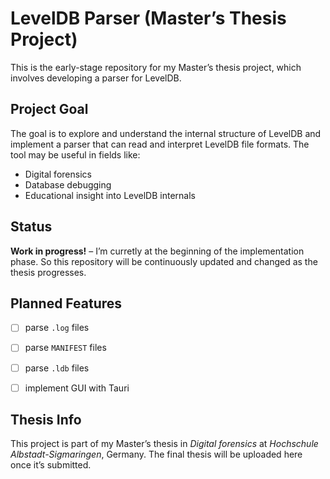 # LevelDB Parser (Master’s Thesis Project)

This is the early-stage repository for my Master’s thesis project, which involves developing a parser for LevelDB.


## Project Goal

The goal is to explore and understand the internal structure of LevelDB and implement a parser that can read and interpret LevelDB file formats. The tool may be useful in fields like:

- Digital forensics
- Database debugging
- Educational insight into LevelDB internals


## Status

**Work in progress!** – I’m curretly at the beginning of the implementation phase. So this repository will be continuously updated and changed as the thesis progresses.


## Planned Features

- [ ] parse `.log` files
- [ ] parse `MANIFEST` files
- [ ] parse `.ldb` files
- [ ] implement GUI with Tauri


## Thesis Info

This project is part of my Master’s thesis in *Digital forensics* at *Hochschule Albstadt-Sigmaringen*, Germany. The final thesis will be uploaded here once it’s submitted.

